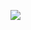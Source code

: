 <a href="https://dashboard.heroku.com/new?button-url=https://github.com/karaminarani/prem&template=https://github.com/karaminarani/prem"><img src="https://www.herokucdn.com/deploy/button.svg"></a>
</div>
